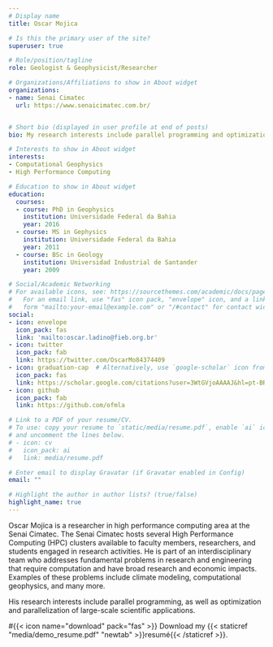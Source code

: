 ```yaml
---
# Display name
title: Oscar Mojica

# Is this the primary user of the site?
superuser: true

# Role/position/tagline
role: Geologist & Geophysicist/Researcher

# Organizations/Affiliations to show in About widget
organizations:
- name: Senai Cimatec
  url: https://www.senaicimatec.com.br/


# Short bio (displayed in user profile at end of posts)
bio: My research interests include parallel programming and optimization of scientific applications.

# Interests to show in About widget
interests:
- Computational Geophysics
- High Performance Computing

# Education to show in About widget
education:
  courses:
  - course: PhD in Geophysics
    institution: Universidade Federal da Bahia
    year: 2016
  - course: MS in Gephysics
    institution: Universidade Federal da Bahia
    year: 2011
  - course: BSc in Geology
    institution: Universidad Industrial de Santander
    year: 2009

# Social/Academic Networking
# For available icons, see: https://sourcethemes.com/academic/docs/page-builder/#icons
#   For an email link, use "fas" icon pack, "envelope" icon, and a link in the
#   form "mailto:your-email@example.com" or "/#contact" for contact widget.
social:
- icon: envelope
  icon_pack: fas
  link: 'mailto:oscar.ladino@fieb.org.br'
- icon: twitter
  icon_pack: fab
  link: https://twitter.com/OscarMo84374409
- icon: graduation-cap  # Alternatively, use `google-scholar` icon from `ai` icon pack
  icon_pack: fas
  link: https://scholar.google.com/citations?user=3WtGVjoAAAAJ&hl=pt-BR
- icon: github
  icon_pack: fab
  link: https://github.com/ofmla

# Link to a PDF of your resume/CV.
# To use: copy your resume to `static/media/resume.pdf`, enable `ai` icons in `params.toml`, 
# and uncomment the lines below.
# - icon: cv
#   icon_pack: ai
#   link: media/resume.pdf

# Enter email to display Gravatar (if Gravatar enabled in Config)
email: ""

# Highlight the author in author lists? (true/false)
highlight_name: true
---
```


Oscar Mojica is a researcher in high performance computing area at the Senai Cimatec. The Senai Cimatec hosts several High Performance Computing (HPC) clusters available to faculty members, researchers, and students engaged in research activities. He is part of an interdisciplinary team who addresses fundamental problems in research and engineering that require computation and have broad research and economic impacts. Examples of these problems include climate modeling, computational geophysics, and many more.

His research interests include parallel programming, as well as optimization and parallelization of large-scale scientific applications.

#{{< icon name="download" pack="fas" >}} Download my {{< staticref "media/demo_resume.pdf" "newtab" >}}resumé{{< /staticref >}}.
